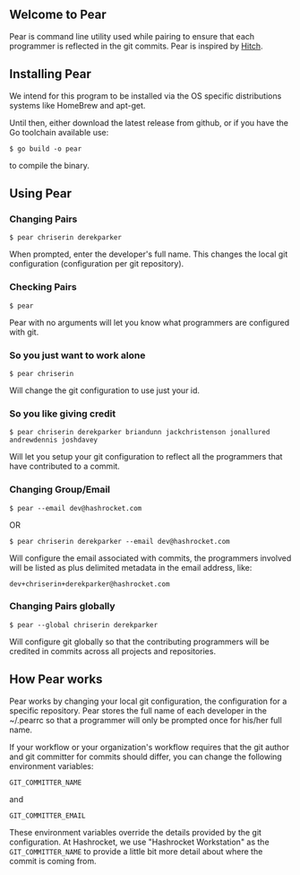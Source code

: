 ## Welcome to Pear

Pear is command line utility used while pairing to ensure that each programmer is reflected in the git commits. Pear is inspired by [Hitch](https://github.com/therubymug/hitch).

## Installing Pear

We intend for this program to be installed via the OS specific distributions systems like HomeBrew and apt-get.

Until then, either download the latest release from github, or if you have the Go toolchain available use:

	$ go build -o pear

to compile the binary.

## Using Pear
### Changing Pairs

	$ pear chriserin derekparker

When prompted, enter the developer's full name. This changes the local git configuration (configuration per git repository).

### Checking Pairs

	$ pear

Pear with no arguments will let you know what programmers are configured with git.

### So you just want to work alone

	$ pear chriserin

Will change the git configuration to use just your id.

### So you like giving credit

	$ pear chriserin derekparker briandunn jackchristenson jonallured andrewdennis joshdavey

Will let you setup your git configuration to reflect all the programmers that have contributed to a commit.

### Changing Group/Email

	$ pear --email dev@hashrocket.com

OR

	$ pear chriserin derekparker --email dev@hashrocket.com

Will configure the email associated with commits, the programmers involved will be listed as plus delimited metadata in the email address, like:

	dev+chriserin+derekparker@hashrocket.com

### Changing Pairs globally

	$ pear --global chriserin derekparker

Will configure git globally so that the contributing programmers will be credited in commits across all projects and repositories.

## How Pear works

Pear works by changing your local git configuration, the configuration for a specific repository. Pear stores the full name of each developer in the ~/.pearrc so that a programmer will only be prompted once for his/her full name.

If your workflow or your organization's workflow requires that the git author and git committer for commits should differ, you can change the following environment variables:

	GIT_COMMITTER_NAME

and

	GIT_COMMITTER_EMAIL

These environment variables override the details provided by the git configuration. At Hashrocket, we use "Hashrocket Workstation" as the `GIT_COMMITTER_NAME` to provide a little bit more detail about where the commit is coming from.
